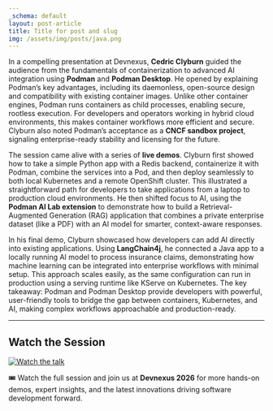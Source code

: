 ```yaml
---
_schema: default
layout: post-article
title: Title for post and slug
img: /assets/img/posts/java.png
---
```


In a compelling presentation at Devnexus, **Cedric Clyburn** guided the audience from the fundamentals of containerization to advanced AI integration using **Podman** and **Podman Desktop**. He opened by explaining Podman’s key advantages, including its daemonless, open-source design and compatibility with existing container images. Unlike other container engines, Podman runs containers as child processes, enabling secure, rootless execution. For developers and operators working in hybrid cloud environments, this makes container workflows more efficient and secure. Clyburn also noted Podman’s acceptance as a **CNCF sandbox project**, signaling enterprise-ready stability and licensing for the future.  

The session came alive with a series of **live demos**. Clyburn first showed how to take a simple Python app with a Redis backend, containerize it with Podman, combine the services into a Pod, and then deploy seamlessly to both local Kubernetes and a remote OpenShift cluster. This illustrated a straightforward path for developers to take applications from a laptop to production cloud environments. He then shifted focus to AI, using the **Podman AI Lab extension** to demonstrate how to build a Retrieval-Augmented Generation (RAG) application that combines a private enterprise dataset (like a PDF) with an AI model for smarter, context-aware responses.  

In his final demo, Clyburn showcased how developers can add AI directly into existing applications. Using **LangChain4j**, he connected a Java app to a locally running AI model to process insurance claims, demonstrating how machine learning can be integrated into enterprise workflows with minimal setup. This approach scales easily, as the same configuration can run in production using a serving runtime like KServe on Kubernetes. The key takeaway: Podman and Podman Desktop provide developers with powerful, user-friendly tools to bridge the gap between containers, Kubernetes, and AI, making complex workflows approachable and production-ready.  

---

## Watch the Session  

[![Watch the talk](https://img.youtube.com/vi/BHdOs_glitg/0.jpg)](https://www.youtube.com/watch?v=BHdOs_glitg)  

🎟️ Watch the full session and join us at **Devnexus 2026** for more hands-on demos, expert insights, and the latest innovations driving software development forward.  